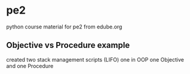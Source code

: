 # pe2
 python course material for pe2 from edube.org

 ## Objective vs Procedure example
 created two stack management scripts (LIFO) one in OOP one Objective and one Procedure
